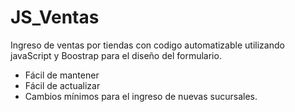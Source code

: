 # JS_Ventas
Ingreso de ventas por tiendas con codigo automatizable utilizando javaScript y Boostrap para el diseño del formulario.

- Fácil de mantener
- Fácil de actualizar
- Cambios mínimos para el ingreso de nuevas sucursales.
